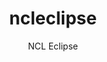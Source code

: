 ---
layout: project

permalink: /projetos/ncleclipse/

title: ncleclipse
subtitle: "NCL Eclipse"

duration: 2007 - 2009

excerpt: "NCL Eclipse is an Eclipse plug-in to ease the development of NCL applications in textual mode. It provides advanced features for programmers, such as contextual code suggestion, syntax coloring, error marking, and hypertextual navigation."

site: http://www.telemidia.puc-rio.br/~roberto/ncleclipse/pt-br/

categories: 
 - projects
 - tools
 
tags:
  - java
  - eclipse
  - authoring
  - multimedia
  - ginga
  - ncl
  - ncleclipse
  - plugin
  - laws
  - ufma
---